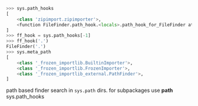 
```python
>>> sys.path_hooks
[
    <class 'zipimport.zipimporter'>, 
    <function FileFinder.path_hook.<locals>.path_hook_for_FileFinder at 0x7f182221edc0>,
]
>>> ff_hook = sys.path_hooks[-1]
>>> ff_hook('.')
FileFinder('.')
>>> sys.meta_path
[
    <class '_frozen_importlib.BuiltinImporter'>,
    <class '_frozen_importlib.FrozenImporter'>,
    <class '_frozen_importlib_external.PathFinder'>,
]

```
path based finder search in `sys.path` dirs. for subpackages use __path__
sys.path_hooks 

